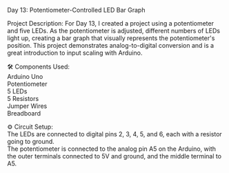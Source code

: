Day 13: Potentiometer-Controlled LED Bar Graph

Project Description:
For Day 13, I created a project using a potentiometer and five LEDs. As the potentiometer is adjusted, different numbers of LEDs light up, creating a bar graph that visually represents the potentiometer's position. This project demonstrates analog-to-digital conversion and is a great introduction to input scaling with Arduino.

🛠️ Components Used:  
Arduino Uno  
Potentiometer  
5 LEDs  
5 Resistors  
Jumper Wires  
Breadboard  

⚙️ Circuit Setup:  
The LEDs are connected to digital pins 2, 3, 4, 5, and 6, each with a resistor going to ground.  
The potentiometer is connected to the analog pin A5 on the Arduino, with the outer terminals connected to 5V and ground, and the middle terminal to A5.

